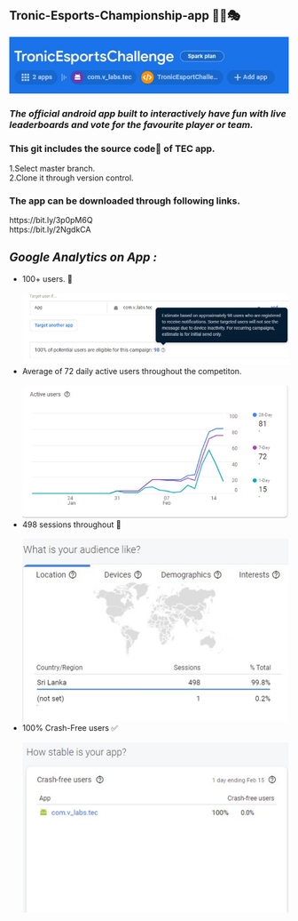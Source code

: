 ## Tronic-Esports-Championship-app 🎲🔫🎭


<code><img  src="https://github.com/ViduraErandika/Tronic-Esports-Championship-app/blob/main/Images/tr.jpg"></code>
### *The official android app built to interactively have fun with live leaderboards and vote for the favourite player or team.*

<h3>This git includes the source code📜 of TEC app. </h3>
<p>
1.Select master branch. <br>
2.Clone it through version control.
</p>

<h3>The app can be downloaded through following links. </h3>
<p>
https://bit.ly/3p0pM6Q
<br>
https://bit.ly/2NgdkCA
  </p>

## *Google Analytics on App :*

<ul>
  <li>100+ users. 👥</li> <br>
  <code><img  src="https://github.com/ViduraErandika/Tronic-Esports-Championship-app/blob/main/Images/user.jpg"></code> <br>
  <li>Average of 72 daily active users throughout the competiton.</li> <br>
  <code><img  src="https://github.com/ViduraErandika/Tronic-Esports-Championship-app/blob/main/Images/active.jpg"></code> <br>
  <li>498 sessions throughout 🎉</li> <br>
  <code><img  src="https://github.com/ViduraErandika/Tronic-Esports-Championship-app/blob/main/Images/sessions.jpg"></code> <br>
  <li>100% Crash-Free users ✅</li>  <br>
  <code><img  src="https://github.com/ViduraErandika/Tronic-Esports-Championship-app/blob/main/Images/crash.jpg"></code> <br>
</ul>
